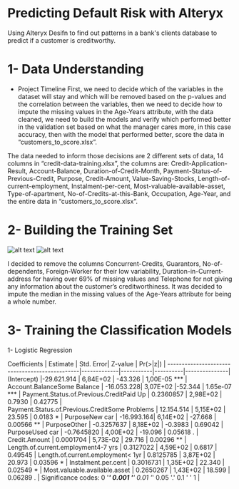 # Predicting Default Risk with Alteryx
Using Alteryx Desifn to find out patterns in a bank's clients database to predict if a customer is creditworthy.

# 1- Data Understanding

- Project Timeline
First, we need to decide which of the variables in the dataset will stay and which will be removed based on the p-values and the correlation between the variables, then we need to decide how to impute the missing values in the Age-Years attribute, with the data cleaned, we need to build the models and verify which performed better in the validation set based on what the manager cares more, in this case accuracy, then with the model that performed better, score the data in “customers_to_score.xlsx”.

The data needed to inform those decisions are 2 different sets of data, 14 columns in “credit-data-training.xlsx”, the columns are: Credit-Application-Result, Account-Balance, Duration-of-Credit-Month, Payment-Status-of-Previous-Credit, Purpose, Credit-Amount, Value-Saving-Stocks, Length-of-current-employment, Instalment-per-cent, Most-valuable-available-asset, Type-of-apartment, No-of-Credits-at-this-Bank, Occupation, Age-Year, and the entire data in “customers_to_score.xlsx”.

# 2- Building the Training Set

![alt text](http://url/to/field_summary_1.png)
![alt text](http://url/to/field_summary_2.png)

I decided to remove the columns Concurrent-Credits, Guarantors, No-of-dependents, Foreign-Worker for their low variability, Duration-in-Current-address for having over 69% of missing values and Telephone for not giving any information about the customer’s creditworthiness. It was decided to impute the median in the missing values of the Age-Years attribute for being a whole number.

# 3- Training the Classification Models

1- Logistic Regression

Coefficients                                   | Estimate    | Std. Error| Z-value  | Pr(>|z|)      |
-----------------------------------------------|-------------|-----------|----------|---------------|
(Intercept)	                                   |-29.621.914  |	6,84E+02 |	-43.326 |	1,00E-05	*** | 
Account.BalanceSome Balance                    |	-16.053.228|	3,07E+02 |-52.344   |	1.65e-07	*** |
Payment.Status.of.Previous.CreditPaid Up       |	0.2360857  |	2,98E+02 |	0.7930  |	0.42775       |	 
Payment.Status.of.Previous.CreditSome Problems |	12.154.514 |	5,15E+02 |	23.595  |	0.0183	*     |
PurposeNew car                                 |	-16.993.164|	6,14E+02 |	-27.668 |	0.00566	**    |
PurposeOther                                   |	-0.3257637 |	8,18E+02 |	-0.3983 |	0.69042	      |
PurposeUsed car                                |	-0.7645820 |	4,00E+02 |	-19.096 |	0.05618	.     |
Credit.Amount                                  |	0.0001704  |	5,73E-02 |	29.716  |	0.00296	**    |
Length.of.current.employment4-7 yrs            |	0.3127022  |	4,59E+02 |	0.6817  |	0.49545	      |
Length.of.current.employment< 1yr              |	0.8125785  |	3,87E+02 |	20.973  |	0.03596	*     |
Instalment.per.cent                            |	0.3016731  |	1,35E+02 |	22.340  |	0.02549	*     |
Most.valuable.available.asset                  |	0.2650267  |	1,43E+02 |	18.599  |	0.06289 	.   |
Significance codes: 0 '***' 0.001 '**' 0.01 '*' 0.05 '.' 0.1 ' ' 1                                  |
